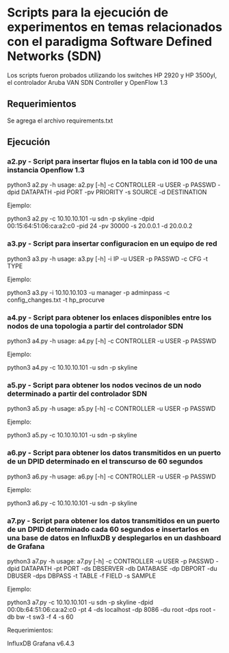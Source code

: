 # Scripts para la ejecución de experimentos en temas relacionados con el paradigma Software Defined Networks (SDN)

Los scripts fueron probados utilizando los switches HP 2920 y HP 3500yl, el controlador Aruba VAN SDN Controller y OpenFlow 1.3


## Requerimientos

Se agrega el archivo requirements.txt

## Ejecución

### a2.py - Script para insertar flujos en la tabla con id 100 de una instancia Openflow 1.3

python3 a2.py -h
usage: a2.py [-h] -c CONTROLLER -u USER -p PASSWD -dpid DATAPATH -pid PORT -pv
             PRIORITY -s SOURCE -d DESTINATION

Ejemplo:

python3 a2.py -c 10.10.10.101 -u sdn -p skyline -dpid 00:15:64:51:06:ca:a2:c0 -pid 24 -pv 30000 -s 20.0.0.1 -d 20.0.0.2


### a3.py - Script para insertar configuracion en un equipo de red

python3 a3.py -h
usage: a3.py [-h] -i IP -u USER -p PASSWD -c CFG -t TYPE

Ejemplo:

python3 a3.py -i 10.10.10.103 -u manager -p adminpass -c config_changes.txt -t hp_procurve


### a4.py - Script para obtener los enlaces disponibles entre los nodos de una topologia a partir del controlador SDN

python3 a4.py -h
usage: a4.py [-h] -c CONTROLLER -u USER -p PASSWD

Ejemplo:

python3 a4.py -c 10.10.10.101 -u sdn -p skyline

### a5.py - Script para obtener los nodos vecinos de un nodo determinado a partir del controlador SDN

python3 a5.py -h
usage: a5.py [-h] -c CONTROLLER -u USER -p PASSWD

Ejemplo:

python3 a5.py -c 10.10.10.101 -u sdn -p skyline

### a6.py - Script para obtener los datos transmitidos en un puerto de un DPID determinado en el transcurso de 60 segundos

python3 a6.py -h
usage: a6.py [-h] -c CONTROLLER -u USER -p PASSWD

Ejemplo:

python3 a6.py -c 10.10.10.101 -u sdn -p skyline

### a7.py - Script para obtener los datos transmitidos en un puerto de un DPID determinado cada 60 segundos e insertarlos en una base de datos en InfluxDB y desplegarlos en un dashboard de Grafana


python3 a7.py -h
usage: a7.py [-h] -c CONTROLLER -u USER -p PASSWD -dpid DATAPATH -pt PORT -ds
             DBSERVER -db DATABASE -dp DBPORT -du DBUSER -dps DBPASS -t TABLE
             -f FIELD -s SAMPLE

Ejemplo:

python3 a7.py -c 10.10.10.101 -u sdn -p skyline -dpid 00:0b:64:51:06:ca:a2:c0 -pt 4 -ds localhost -dp 8086 -du root -dps root -db bw -t sw3 -f 4 -s 60

Requerimientos:

InfluxDB
Grafana v6.4.3 
